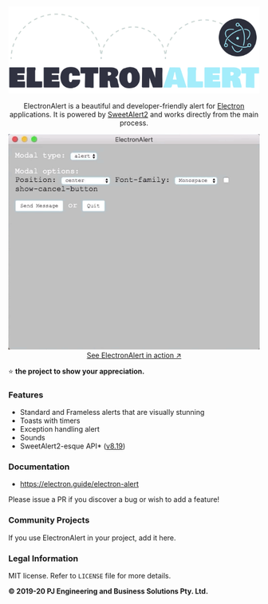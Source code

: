 <p align="center">
  <a href="https://electron.guide/electron-alert/">
    <img src="/assets/electronalert.png" alt="ElectronAlert">
  </a>
</p>

<p align="center">
  ElectronAlert is a beautiful and developer-friendly alert for <a href="https://electronjs.org/">Electron</a> applications. It is powered by <a href="https://sweetalert2.github.io/">SweetAlert2</a> and works directly from the main process.
</p>

<p align="center">
  <a href="https://electron.guide/electron-alert/">
    <img src="/assets/example.gif"><br>
    See ElectronAlert in action ↗
  </a>
</p>

⭐ **the project to show your appreciation.**

### Features

-   Standard and Frameless alerts that are visually stunning
-   Toasts with timers
-   Exception handling alert
-   Sounds
-   SweetAlert2-esque API\* ([v8.19](https://sweetalert2.github.io/v8.html))

### Documentation

-   https://electron.guide/electron-alert

Please issue a PR if you discover a bug or wish to add a feature!

### Community Projects

If you use ElectronAlert in your project, add it here.

### Legal Information

MIT license. Refer to `LICENSE` file for more details.

**© 2019-20 PJ Engineering and Business Solutions Pty. Ltd.**

